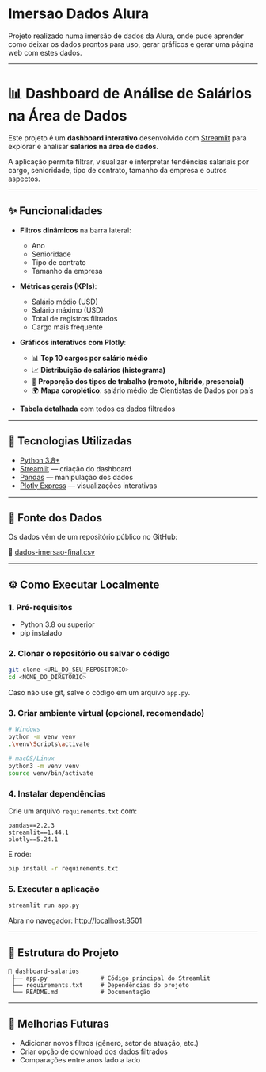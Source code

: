 # Imersao Dados Alura

Projeto realizado numa imersão de dados da Alura, onde pude aprender como deixar os dados prontos para uso, gerar gráficos e gerar uma página web com estes dados.

---

# 📊 Dashboard de Análise de Salários na Área de Dados

Este projeto é um **dashboard interativo** desenvolvido com [Streamlit](https://streamlit.io/) para explorar e analisar **salários na área de dados**.

A aplicação permite filtrar, visualizar e interpretar tendências salariais por cargo, senioridade, tipo de contrato, tamanho da empresa e outros aspectos.

---

## ✨ Funcionalidades

* **Filtros dinâmicos** na barra lateral:

  * Ano
  * Senioridade
  * Tipo de contrato
  * Tamanho da empresa

* **Métricas gerais (KPIs)**:

  * Salário médio (USD)
  * Salário máximo (USD)
  * Total de registros filtrados
  * Cargo mais frequente

* **Gráficos interativos com Plotly**:

  * 📊 **Top 10 cargos por salário médio**
  * 📈 **Distribuição de salários (histograma)**
  * 🥧 **Proporção dos tipos de trabalho (remoto, híbrido, presencial)**
  * 🌍 **Mapa coroplético**: salário médio de Cientistas de Dados por país

* **Tabela detalhada** com todos os dados filtrados

---

## 🚀 Tecnologias Utilizadas

* [Python 3.8+](https://www.python.org/)
* [Streamlit](https://streamlit.io/) — criação do dashboard
* [Pandas](https://pandas.pydata.org/) — manipulação dos dados
* [Plotly Express](https://plotly.com/python/plotly-express/) — visualizações interativas

---

## 💾 Fonte dos Dados

Os dados vêm de um repositório público no GitHub:

📂 [dados-imersao-final.csv](https://raw.githubusercontent.com/vqrca/dashboard_salarios_dados/refs/heads/main/dados-imersao-final.csv)

---

## ⚙️ Como Executar Localmente

### 1. Pré-requisitos

* Python 3.8 ou superior
* pip instalado

### 2. Clonar o repositório ou salvar o código

```bash
git clone <URL_DO_SEU_REPOSITORIO>
cd <NOME_DO_DIRETORIO>
```

Caso não use git, salve o código em um arquivo `app.py`.

### 3. Criar ambiente virtual (opcional, recomendado)

```bash
# Windows
python -m venv venv
.\venv\Scripts\activate

# macOS/Linux
python3 -m venv venv
source venv/bin/activate
```

### 4. Instalar dependências

Crie um arquivo `requirements.txt` com:

```
pandas==2.2.3
streamlit==1.44.1
plotly==5.24.1
```

E rode:

```bash
pip install -r requirements.txt
```

### 5. Executar a aplicação

```bash
streamlit run app.py
```

Abra no navegador: [http://localhost:8501](http://localhost:8501)

---

## 📂 Estrutura do Projeto

```
📁 dashboard-salarios
 ├── app.py               # Código principal do Streamlit
 ├── requirements.txt     # Dependências do projeto
 └── README.md            # Documentação
```

---

## 📌 Melhorias Futuras

* Adicionar novos filtros (gênero, setor de atuação, etc.)
* Criar opção de download dos dados filtrados
* Comparações entre anos lado a lado
